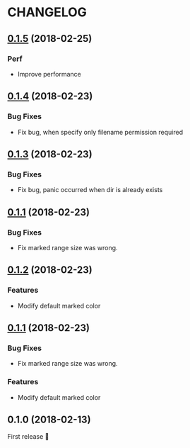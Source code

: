 # CHANGELOG


<a name="0.1.5"></a>
## [0.1.5](https://github.com/bokuweb/lcs-image-diff-rs/compare/0.1.4...0.1.5) (2018-02-25)

### Perf

* Improve performance

<a name="0.1.4"></a>
## [0.1.4](https://github.com/bokuweb/lcs-image-diff-rs/compare/0.1.3...0.1.4) (2018-02-23)

### Bug Fixes

* Fix bug, when specify only filename permission required


<a name="0.1.3"></a>
## [0.1.3](https://github.com/bokuweb/lcs-image-diff-rs/compare/0.1.2...0.1.3) (2018-02-23)

### Bug Fixes

* Fix bug, panic occurred when dir is already exists

<a name="0.1.1"></a>
## [0.1.1](https://github.com/bokuweb/lcs-image-diff-rs/compare/0.1.0...0.1.1) (2018-02-23)

### Bug Fixes

* Fix marked range size was wrong.

<a name="0.1.2"></a>
## [0.1.2](https://github.com/bokuweb/lcs-image-diff-rs/compare/0.1.1...0.1.2) (2018-02-23)

### Features

* Modify default marked color

<a name="0.1.1"></a>
## [0.1.1](https://github.com/bokuweb/lcs-image-diff-rs/compare/0.1.0...0.1.1) (2018-02-23)

### Bug Fixes

* Fix marked range size was wrong.

### Features

* Modify default marked color


<a name="0.1.0"></a>
## 0.1.0 (2018-02-13)

First release :tada:
